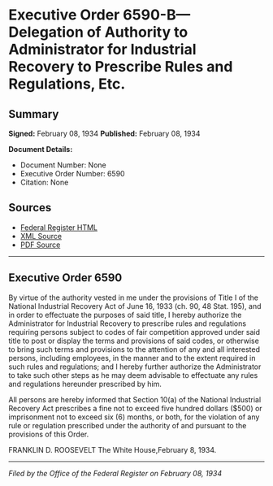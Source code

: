 # Executive Order 6590-B—Delegation of Authority to Administrator for Industrial Recovery to Prescribe Rules and Regulations, Etc.

## Summary

**Signed:** February 08, 1934
**Published:** February 08, 1934

**Document Details:**
- Document Number: None
- Executive Order Number: 6590
- Citation: None

## Sources
- [Federal Register HTML](https://www.presidency.ucsb.edu/documents/executive-order-6590-b-delegation-authority-administrator-for-industrial-recovery)
- [XML Source](None)
- [PDF Source](None)

---

## Executive Order 6590

By virtue of the authority vested in me under the provisions of Title I of the National Industrial Recovery Act of June 16, 1933 (ch. 90, 48 Stat. 195), and in order to effectuate the purposes of said title, I hereby authorize the Administrator for Industrial Recovery to prescribe rules and regulations requiring persons subject to codes of fair competition approved under said title to post or display the terms and provisions of said codes, or otherwise to bring such terms and provisions to the attention of any and all interested persons, including employees, in the manner and to the extent required in such rules and regulations; and I hereby further authorize the Administrator to take such other steps as he may deem advisable to effectuate any rules and regulations hereunder prescribed by him.

All persons are hereby informed that Section 10(a) of the National Industrial Recovery Act prescribes a fine not to exceed five hundred dollars ($500) or imprisonment not to exceed six (6) months, or both, for the violation of any rule or regulation prescribed under the authority of and pursuant to the provisions of this Order.

FRANKLIN D. ROOSEVELT
The White House,February 8, 1934.

---

*Filed by the Office of the Federal Register on February 08, 1934*
